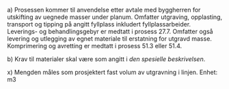 a) Prosessen kommer til anvendelse etter avtale med byggherren for utskifting av uegnede masser under planum.
Omfatter utgraving, opplasting, transport og tipping på angitt fyllplass inkludert fyllplassarbeider. Leverings- og behandlingsgebyr er medtatt i prosess 27.7.
Omfatter også levering og utlegging av egnet materiale til erstatning for utgravd masse. Komprimering og avretting er medtatt i prosess 51.3 eller 51.4.

b) Krav til materialer skal være som angitt i *den spesielle beskrivelsen*.

x) Mengden måles som prosjektert fast volum av utgravning i linjen. Enhet: m3

